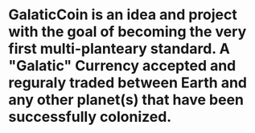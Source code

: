 # GalaticCoin is an idea and project with the goal of becoming the very first multi-planteary standard. A "Galatic" Currency accepted and reguraly traded between Earth and any other planet(s) that have been successfully colonized.
